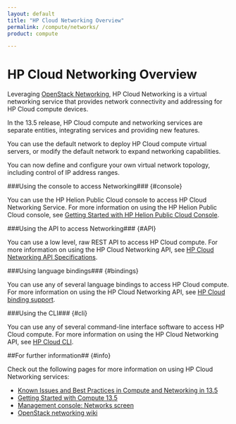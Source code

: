 ```yaml
---
layout: default
title: "HP Cloud Networking Overview"
permalink: /compute/networks/
product: compute

---
```

# HP Cloud Networking Overview #

Leveraging [OpenStack Networking](http://www.openstack.org/software/openstack-networking/), HP Cloud Networking is a virtual networking service that provides network connectivity and addressing for HP Cloud compute devices. 

In the 13.5 release, HP Cloud compute and networking services are separate entities, integrating services and providing new features. 

You can use the default network to deploy HP Cloud compute virtual servers, or modify the default network to expand networking capabilities.

You can now define and configure your own virtual network topology, including control of IP address ranges.

###Using the console to access Networking### {#console}

You can use the HP Helion Public Cloud console to access HP Cloud Networking Service. For more information on using the HP Helion Public Cloud console, see [Getting Started with HP Helion Public Cloud Console](/hpcloudconsole).


###Using the API to access Networking### {#API}
 
You can use a low level, raw REST API to access HP Cloud compute. For more information on using the HP Cloud Networking API, see [HP Cloud Networking API Specifications](/api/v13/networking).


###Using language bindings### {#bindings}

You can use any of several language bindings to access HP Cloud compute. For more information on using the HP Cloud Networking API, see [HP Cloud binding support](/bindings/).

###Using the CLI### {#cli}

You can use any of several command-line interface software to access HP Cloud compute. For more information on using the HP Cloud Networking API, see [HP Cloud CLI](/cli/).


##For further information## {#info} 

Check out the following pages for more information on using HP Cloud Networking services:

- [Known Issues and Best Practices in Compute and Networking in 13.5](https://community.hpcloud.com/article/known-issues-and-best-practices-compute-and-networking-135)
- [Getting Started with Compute 13.5](https://community.hpcloud.com/article/getting-started-compute-135)
- [Management console: Networks screen](http://docs.hpcloud.com/mc/compute/networks/)
- [OpenStack networking wiki](https://wiki.openstack.org/wiki/Quantum)
